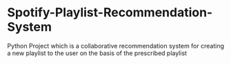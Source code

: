# Spotify-Playlist-Recommendation-System
Python Project which is a collaborative recommendation system for creating a new playlist to the user on the basis of the prescribed playlist
